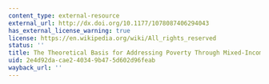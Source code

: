 ```yaml
---
content_type: external-resource
external_url: http://dx.doi.org/10.1177/1078087406294043
has_external_license_warning: true
license: https://en.wikipedia.org/wiki/All_rights_reserved
status: ''
title: The Theoretical Basis for Addressing Poverty Through Mixed-Income Development
uid: 2e4d92da-cae2-4034-9b47-5d602d96feab
wayback_url: ''
---
```

